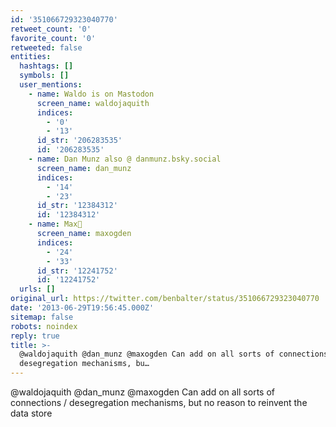 ```yaml
---
id: '351066729323040770'
retweet_count: '0'
favorite_count: '0'
retweeted: false
entities:
  hashtags: []
  symbols: []
  user_mentions:
    - name: Waldo is on Mastodon
      screen_name: waldojaquith
      indices:
        - '0'
        - '13'
      id_str: '206283535'
      id: '206283535'
    - name: Dan Munz also @ danmunz.bsky.social
      screen_name: dan_munz
      indices:
        - '14'
        - '23'
      id_str: '12384312'
      id: '12384312'
    - name: Max🦋
      screen_name: maxogden
      indices:
        - '24'
        - '33'
      id_str: '12241752'
      id: '12241752'
  urls: []
original_url: https://twitter.com/benbalter/status/351066729323040770
date: '2013-06-29T19:56:45.000Z'
sitemap: false
robots: noindex
reply: true
title: >-
  @waldojaquith @dan_munz @maxogden Can add on all sorts of connections /
  desegregation mechanisms, bu…
---
```


@waldojaquith @dan_munz @maxogden Can add on all sorts of connections / desegregation mechanisms, but no reason to reinvent the data store